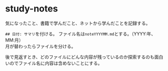 # study-notes

気になったこと、書籍で学んだこと、ネットから学んだことを記録する。

`## 日付: サマリ`を付ける。
ファイル名は`noteYYYYMM.md`とする。（YYYY:年、MM:月）<br>
月が替わったらファイルを分ける。

後で見返すとき、どのファイルにどんな内容が残っているのか探索するのも面白いのでファイル名に内容は含めないことにする。
